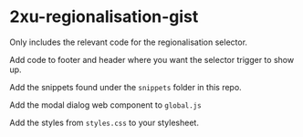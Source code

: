 # 2xu-regionalisation-gist

Only includes the relevant code for the regionalisation selector.

Add code to footer and header where you want the selector trigger to show up.

Add the snippets found under the `snippets` folder in this repo.

Add the modal dialog web component to `global.js`

Add the styles from `styles.css` to your stylesheet.